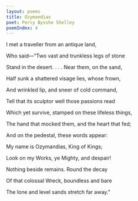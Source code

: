 ```yaml
---
layout: poems
title: Ozymandias
poet: Percy Bysshe Shelley
poemIndex: 4
---
```

I met a traveller from an antique land,

Who said—“Two vast and trunkless legs of stone

Stand in the desert. . . . Near them, on the sand,

Half sunk a shattered visage lies, whose frown,

And wrinkled lip, and sneer of cold command,

Tell that its sculptor well those passions read

Which yet survive, stamped on these lifeless things,

The hand that mocked them, and the heart that fed;

And on the pedestal, these words appear:

My name is Ozymandias, King of Kings;

Look on my Works, ye Mighty, and despair!

Nothing beside remains. Round the decay

Of that colossal Wreck, boundless and bare

The lone and level sands stretch far away.”

